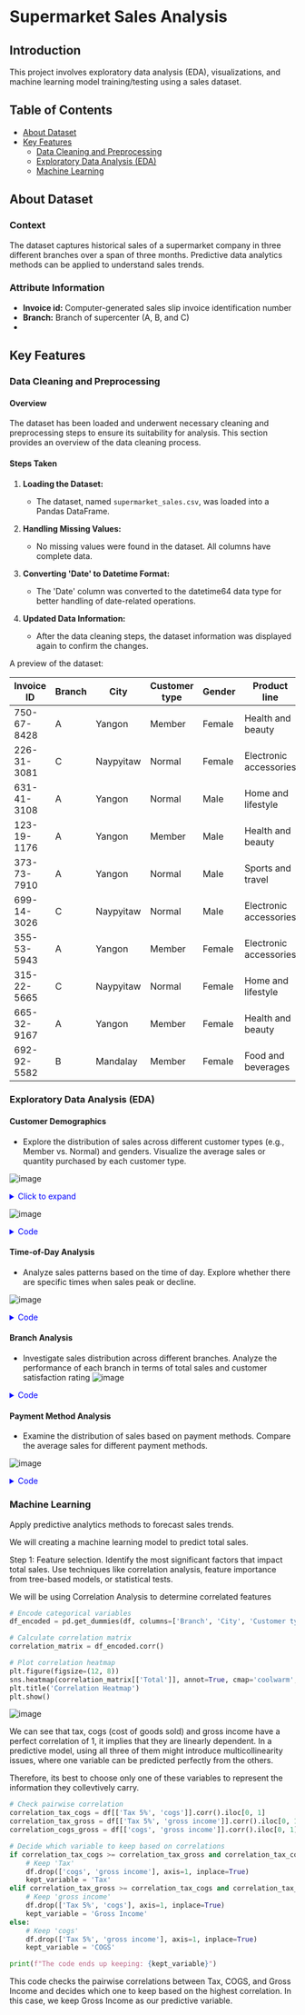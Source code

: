 # Supermarket Sales Analysis

## Introduction

This project involves exploratory data analysis (EDA), visualizations, and machine learning model training/testing using a sales dataset.

## Table of Contents

- [About Dataset](#about-dataset)
- [Key Features](#key-features)
  - [Data Cleaning and Preprocessing](#data-cleaning-and-preprocessing)
  - [Exploratory Data Analysis (EDA)](#exploratory-data-analysis-eda)
  - [Machine Learning](#machine-learning)

## About Dataset

### Context
The dataset captures historical sales of a supermarket company in three different branches over a span of three months. Predictive data analytics methods can be applied to understand sales trends.

### Attribute Information
- **Invoice id:** Computer-generated sales slip invoice identification number
- **Branch:** Branch of supercenter (A, B, and C)
- 

## Key Features

### Data Cleaning and Preprocessing

#### Overview

The dataset has been loaded and underwent necessary cleaning and preprocessing steps to ensure its suitability for analysis. This section provides an overview of the data cleaning process.

#### Steps Taken

1. **Loading the Dataset:**
   - The dataset, named `supermarket_sales.csv`, was loaded into a Pandas DataFrame.

2. **Handling Missing Values:**
   - No missing values were found in the dataset. All columns have complete data.

3. **Converting 'Date' to Datetime Format:**
   - The 'Date' column was converted to the datetime64 data type for better handling of date-related operations.

4. **Updated Data Information:**
   - After the data cleaning steps, the dataset information was displayed again to confirm the changes.

A preview of the dataset:

| Invoice ID   | Branch | City      | Customer type | Gender | Product line          | Unit price | Quantity | Tax 5% | Total   | Date      | Time  | Payment       | cogs  | gross margin percentage | gross income | Rating |
|--------------|--------|-----------|---------------|--------|-----------------------|------------|----------|--------|---------|-----------|-------|---------------|-------|--------------------------|---------------|--------|
| 750-67-8428  | A      | Yangon    | Member        | Female | Health and beauty     | 74.69      | 7        | 26.1415| 548.9715| 1/5/2019  | 13:08 | Ewallet        | 522.83| 4.761904762              | 26.1415       | 9.1    |
| 226-31-3081  | C      | Naypyitaw | Normal        | Female | Electronic accessories| 15.28      | 5        | 3.82   | 80.22  | 3/8/2019  | 10:29 | Cash          | 76.4  | 4.761904762              | 3.82          | 9.6    |
| 631-41-3108  | A      | Yangon    | Normal        | Male   | Home and lifestyle    | 46.33      | 7        | 16.2155| 340.5255| 3/3/2019  | 13:23 | Credit card   | 324.31| 4.761904762              | 16.2155       | 7.4    |
| 123-19-1176  | A      | Yangon    | Member        | Male   | Health and beauty     | 58.22      | 8        | 23.288 | 489.048 | 1/27/2019 | 20:33 | Ewallet        | 465.76| 4.761904762              | 23.288        | 8.4    |
| 373-73-7910  | A      | Yangon    | Normal        | Male   | Sports and travel     | 86.31      | 7        | 30.2085| 634.3785| 2/8/2019  | 10:37 | Ewallet        | 604.17| 4.761904762              | 30.2085       | 5.3    |
| 699-14-3026  | C      | Naypyitaw | Normal        | Male   | Electronic accessories| 85.39      | 7        | 29.8865| 627.6165| 3/25/2019 | 18:30 | Ewallet        | 597.73| 4.761904762              | 29.8865       | 4.1    |
| 355-53-5943  | A      | Yangon    | Member        | Female | Electronic accessories| 68.84      | 6        | 20.652 | 433.692 | 2/25/2019 | 14:36 | Ewallet        | 413.04| 4.761904762              | 20.652        | 5.8    |
| 315-22-5665  | C      | Naypyitaw | Normal        | Female | Home and lifestyle    | 73.56      | 10       | 36.78  | 772.38  | 2/24/2019 | 11:38 | Ewallet        | 735.6 | 4.761904762              | 36.78         | 8      |
| 665-32-9167  | A      | Yangon    | Member        | Female | Health and beauty     | 36.26      | 2        | 3.626  | 76.146 | 1/10/2019 | 17:15 | Credit card   | 72.52 | 4.761904762              | 3.626         | 7.2    |
| 692-92-5582  | B      | Mandalay  | Member        | Female | Food and beverages    | 54.84      | 3        | 8.226  | 172.746| 2/20/2019 | 13:27 | Credit card   | 164.52| 4.761904762              | 8.226         | 5.9    |



### Exploratory Data Analysis (EDA)

#### Customer Demographics
  - Explore the distribution of sales across different customer types (e.g., Member vs. Normal) and genders. Visualize the average sales or quantity purchased by each customer type.

![image](https://github.com/Lawrence-Mak/Sales-Analysis-Project/assets/83872954/371ed609-9497-436d-b3be-ec3f69b51417)

<details>
<summary style="color: blue;">Click to expand</summary>
  
```python
# Set the figure size
plt.figure(figsize=(16, 12))

# Plot 2: Distribution of Member and Non-Member
member_distribution = df['Customer type'].value_counts()
plt.subplot(3, 2, 1)
plt.pie(member_distribution, labels=member_distribution.index, autopct='%1.1f%%', colors=['sandybrown', 'darkseagreen'])
plt.title('Distribution of Customer Types (Member vs. Non-Member)')

# Plot 3: Total Sales by Customer Type
plt.subplot(3, 2, 2)
sns.barplot(x='Customer type', y='Total', data=df, estimator=sum, palette=['sandybrown', 'darkseagreen'])
plt.title('Total Sales by Customer Type')
plt.xlabel('Customer Type')
plt.ylabel('Total Sales')

# Plot 1: Popular Product Lines by Customer Type (taking up the entire bottom row)
plt.subplot(3, 2, (3, 4))
sns.countplot(x='Product line', hue='Customer type', data=df, palette={'Member': 'sandybrown', 'Normal': 'darkseagreen'})
plt.title('Popular Product Lines by Customer Type')
plt.xlabel('Product Line')
plt.ylabel('Count')
plt.xticks(rotation=45, ha='right')
plt.legend(title='Customer Type')

# Adjust layout
plt.tight_layout()

# Show the plots
plt.show()
```

</details>

![image](https://github.com/Lawrence-Mak/Sales-Analysis-Project/assets/83872954/f9a5f537-6c9d-4f10-b057-7de7e960ef47)

<details>
<summary style="color: blue;">Code</summary>
  
```python
# Set the figure size
plt.figure(figsize=(16, 12))

# Plot 2: Distribution of Genders (pie chart)
gender_distribution = df['Gender'].value_counts()
plt.subplot(3, 2, 1)
plt.pie(gender_distribution, labels=gender_distribution.index, autopct='%1.1f%%', colors=['lightcoral', 'skyblue'])
plt.title('Distribution of Genders')

# Plot 4: Total Sales by Gender
plt.subplot(3, 2, 2)
sns.barplot(x='Gender', y='Total', data=df, estimator=sum, ci=None, palette=['lightcoral', 'skyblue'])
plt.title('Total Sales by Gender')
plt.xlabel('Gender')
plt.ylabel('Total Sales')

# Plot 6: Popular Product Lines by Gender (taking up the entire bottom row)
plt.subplot(3, 2, (3, 4))
sns.countplot(x='Product line', hue='Gender', data=df, palette={'Male': 'skyblue', 'Female': 'lightcoral'})
plt.title('Popular Product Lines by Gender')
plt.xlabel('Product Line')
plt.ylabel('Count')
plt.xticks(rotation=45, ha='right')
plt.legend(title='Gender')

# Adjust layout
plt.tight_layout()

# Show the plots
plt.show()
```
</details>

#### Time-of-Day Analysis
- Analyze sales patterns based on the time of day.
  Explore whether there are specific times when sales peak or decline.

![image](https://github.com/Lawrence-Mak/Sales-Analysis-Project/assets/83872954/f4d43b1d-57f0-4f16-932a-a7aa1c6b4da7)

<details>
<summary style="color: blue;">Code</summary>
  
```python
# Convert 'Time' to datetime format
df['Time'] = pd.to_datetime(df['Time'])

# Set the figure size
plt.figure(figsize=(12, 6))

# Plot sales patterns based on the time of day
sns.lineplot(x=df['Time'].dt.hour, y='Total', data=df, estimator=sum, ci=None, color='skyblue')

# Set labels and title
plt.title('Sales Patterns Based on Time of Day')
plt.xlabel('Hour of Day')
plt.ylabel('Total Sales')

# Customize x-axis ticks to start at 10 and end at 20
plt.xticks(range(10, 21))

# Show the plot
plt.show()
```
</details>



#### Branch Analysis
  - Investigate sales distribution across different branches. Analyze the performance of each branch in terms of total sales and customer satisfaction rating
![image](https://github.com/Lawrence-Mak/Sales-Analysis-Project/assets/83872954/c7657168-3451-4ffa-aba1-b25c0b88d34a)

<details>
<summary style="color: blue;">Code</summary>
  
```python
# Set the figure size
fig, axes = plt.subplots(1, 2, figsize=(16, 6))

# Plot 1: Total Sales by Branch
sns.barplot(x='Branch', y='Total', data=df, estimator=sum, ci=None, palette='viridis', ax=axes[0])
axes[0].set_title('Total Sales by Branch')
axes[0].set_xlabel('Branch')
axes[0].set_ylabel('Total Sales')

# Plot 2: Average Rating by Branch
sns.barplot(x='Branch', y='Rating', data=df, estimator='mean', ci=None, palette='viridis', ax=axes[1])
axes[1].set_title('Average Rating by Branch')
axes[1].set_xlabel('Branch')
axes[1].set_ylabel('Average Rating')

# Adjust layout
plt.tight_layout()

# Show the combined plot
plt.show()
```
</details>


#### Payment Method Analysis
- Examine the distribution of sales based on payment methods.
  Compare the average sales for different payment methods.
  
![image](https://github.com/Lawrence-Mak/Sales-Analysis-Project/assets/83872954/d043a767-9256-46fb-b4c1-646d91c6c0f5)

<details>
<summary style="color: blue;">Code</summary>
  
```python
# Set the figure size
fig, axes = plt.subplots(1, 2, figsize=(16, 6))

# Plot 1: Distribution of Sales by Payment Method
sns.countplot(x='Payment', data=df, palette='Set2', ax=axes[0])
axes[0].set_title('Distribution of Sales by Payment Method')
axes[0].set_xlabel('Payment Method')
axes[0].set_ylabel('Count')

# Plot 2: Average Sales by Payment Method
sns.barplot(x='Payment', y='Total', data=df, estimator='mean', ci=None, palette='Set2', ax=axes[1])
axes[1].set_title('Average Sales by Payment Method')
axes[1].set_xlabel('Payment Method')
axes[1].set_ylabel('Average Sales')

# Rotate x-axis labels for better visibility
for ax in axes:
    ax.tick_params(axis='x', rotation=45)

# Adjust layout
plt.tight_layout()

# Show the combined plot
plt.show()
```
</details>


### Machine Learning
Apply predictive analytics methods to forecast sales trends.

We will creating a machine learning model to predict total sales. 

Step 1: Feature selection. 
Identify the most significant factors that impact total sales.
Use techniques like correlation analysis, feature importance from tree-based models, or statistical tests.

We will be using Correlation Analysis to determine correlated features

```python
# Encode categorical variables 
df_encoded = pd.get_dummies(df, columns=['Branch', 'City', 'Customer type', 'Gender', 'Product line', 'Payment'])

# Calculate correlation matrix
correlation_matrix = df_encoded.corr()

# Plot correlation heatmap
plt.figure(figsize=(12, 8))
sns.heatmap(correlation_matrix[['Total']], annot=True, cmap='coolwarm', linewidths=.5)
plt.title('Correlation Heatmap')
plt.show()
```
![image](https://github.com/Lawrence-Mak/Sales-Analysis-Project/assets/83872954/bd589800-94c7-439e-bb59-9f676de47475)

We can see that tax, cogs (cost of goods sold) and gross income have a perfect correlation of 1, it implies that they are linearly dependent. In a predictive model, using all three of them might introduce multicollinearity issues, where one variable can be predicted perfectly from the others. 

Therefore, its best to choose only one of these variables to represent the information they collevtively carry. 
```python
# Check pairwise correlation
correlation_tax_cogs = df[['Tax 5%', 'cogs']].corr().iloc[0, 1]
correlation_tax_gross = df[['Tax 5%', 'gross income']].corr().iloc[0, 1]
correlation_cogs_gross = df[['cogs', 'gross income']].corr().iloc[0, 1]

# Decide which variable to keep based on correlations
if correlation_tax_cogs >= correlation_tax_gross and correlation_tax_cogs >= correlation_cogs_gross:
    # Keep 'Tax'
    df.drop(['cogs', 'gross income'], axis=1, inplace=True)
    kept_variable = 'Tax'
elif correlation_tax_gross >= correlation_tax_cogs and correlation_tax_gross >= correlation_cogs_gross:
    # Keep 'gross income'
    df.drop(['Tax 5%', 'cogs'], axis=1, inplace=True)
    kept_variable = 'Gross Income'
else:
    # Keep 'cogs'
    df.drop(['Tax 5%', 'gross income'], axis=1, inplace=True)
    kept_variable = 'COGS'

print(f"The code ends up keeping: {kept_variable}")
```

This code checks the pairwise correlations between Tax, COGS, and Gross Income and decides which one to keep based on the highest correlation. In this case, we keep Gross Income as our predictive variable. 









